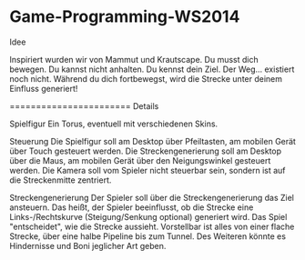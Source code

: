 Game-Programming-WS2014
=======================
Idee

Inspiriert wurden wir von Mammut und Krautscape. Du musst dich bewegen. Du kannst nicht anhalten. Du kennst dein Ziel. Der Weg... existiert noch nicht. Während du dich fortbewegst, wird die Strecke unter deinem Einfluss generiert!

=======================
Details

Spielfigur
Ein Torus, eventuell mit verschiedenen Skins. 

Steuerung
Die Spielfigur soll am Desktop über Pfeiltasten, am mobilen Gerät über Touch gesteuert werden. Die Streckengenerierung soll am Desktop über die Maus, am mobilen Gerät über den Neigungswinkel gesteuert werden. Die Kamera soll vom Spieler nicht steuerbar sein, sondern ist auf die Streckenmitte zentriert.

Streckengenerierung
Der Spieler soll über die Streckengenerierung das Ziel ansteuern. Das heißt, der Spieler beeinflusst, ob die Strecke eine Links-/Rechtskurve (Steigung/Senkung optional) generiert wird. Das Spiel "entscheidet", wie die Strecke aussieht. Vorstellbar ist alles von einer flache Strecke, über eine halbe Pipeline bis zum Tunnel. Des Weiteren könnte es Hindernisse und Boni jeglicher Art geben.

 